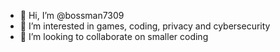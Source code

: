 - 👋 Hi, I’m @bossman7309
- 👀 I’m interested in games, coding, privacy and cybersecurity 
- 💞️ I’m looking to collaborate on smaller coding

<!---
bossman7309/bossman7309 is a ✨ special ✨ repository because its `README.md` (this file) appears on your GitHub profile.
You can click the Preview link to take a look at your changes.
--->
